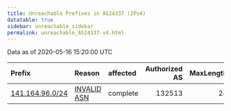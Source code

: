 ```yaml
---
title: Unreachable Prefixes in AS24337 (IPv4)
datatable: true
sidebar: unreachable_sidebar
permalink: unreachable_AS24337-v4.html
---
```


Data as of 2020-05-16 15:20:00 UTC


<div class="datatable-begin"></div>

| Prefix                                                   | Reason                                                                                                 | affected   |   Authorized AS |   MaxLength | Anchor                                       |   unreachable /24s |
|:---------------------------------------------------------|:-------------------------------------------------------------------------------------------------------|:-----------|----------------:|------------:|:---------------------------------------------|-------------------:|
| [141.164.96.0/24](https://stat.ripe.net/141.164.96.0/24) | [INVALID ASN](https://rpki-validator.ripe.net/announcement-preview?asn=AS24337&prefix=141.164.96.0/24) | complete   |          132513 |          24 | [APNIC](unreachable_APNIC_RPKI_Root-v4.html) |                  1 |

<div class="datatable-end"></div>